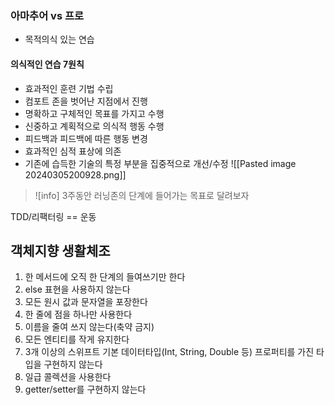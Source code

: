 ### 아마추어 vs 프로
* 목적의식 있는 연습
#### 의식적인 연습 7원칙
- 효과적인 훈련 기법 수립
- 컴포트 존을 벗어난 지점에서 진행
- 명확하고 구체적인 목표를 가지고 수행
- 신중하고 계획적으로 의식적 행동 수행
- 피드백과 피드백에 따른 행동 변경
- 효과적인 심적 표상에 의존
- 기존에 습득한 기술의 특정 부분을 집중적으로 개선/수정
![[Pasted image 20240305200928.png]]
>![info]
 3주동안 러닝존의 단계에 들어가는 목표로 달려보자

TDD/리팩터링 == 운동

## 객체지향 생활체조
1. 한 메서드에 오직 한 단계의 들여쓰기만 한다
2. else 표현을 사용하지 않는다
3. 모든 원시 값과 문자열을 포장한다
4. 한 줄에 점을 하나만 사용한다
5. 이름을 줄여 쓰지 않는다(축약 금지)
6. 모든 엔티티를 작게 유지한다
7. 3개 이상의 스위프트 기본 데이터타입(Int, String, Double 등) 프로퍼티를 가진 타입을 구현하지 않는다
8. 일급 콜렉션을 사용한다
9. getter/setter를 구현하지 않는다